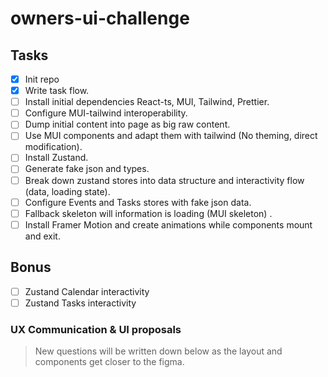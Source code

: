 # owners-ui-challenge

## Tasks

- [x] Init repo
- [x] Write task flow.
- [ ] Install initial dependencies React-ts, MUI, Tailwind, Prettier.
- [ ] Configure MUI-tailwind interoperability.
- [ ] Dump initial content into page as big raw content.
- [ ] Use MUI components and adapt them with tailwind (No theming, direct modification).
- [ ] Install Zustand.
- [ ] Generate fake json and types.
- [ ] Break down zustand stores into data structure and interactivity flow (data, loading state).
- [ ] Configure Events and Tasks stores with fake json data.
- [ ] Fallback skeleton will information is loading (MUI skeleton) .
- [ ] Install Framer Motion and create animations while components mount and exit.

## Bonus
- [ ]  Zustand Calendar interactivity 
- [ ]  Zustand Tasks interactivity

### UX Communication & UI proposals

> New questions will be written down below as the layout and components get closer to the figma.